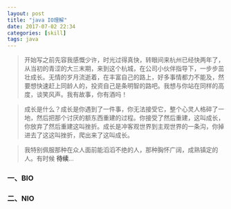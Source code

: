 ```yaml
---
layout: post
title: "java IO理解"
date: 2017-07-02 22:34
categories: [skill]
tags: java
---
```


> 开始写之前先容我感慨少许，时光过得真快，转眼间来杭州已经快两年了，从当初的青涩的大三末期，来到这个杭城，在公司小伙伴指导下，一步步茁壮成长。无情的岁月流逝着，在丰富自己的路上，好多事情都力不能及，然要想快速赶上同龄人的，投资自己是条明智的路吧。我想与你站在同样的高度，谈笑风声。我有故事，你有酒吗！

> 成长是什么？成长是你遇到了一件事，你无法接受它，整个心灵人格碎了一地，然后把那个讨厌的额东西重建的过程。你接受了然后重建，这叫成长，你放弃了然后重建这叫挫折。成长是冲客观世界到主观世界的一条沟，你掉进去了这这叫挫折，爬出来了这叫成长。

> 我特别佩服那种在众人面前能滔滔不绝的人，那种胸怀广阔，成熟镇定的人。有时候 **待续**...

### 一、BIO

### 二、NIO
